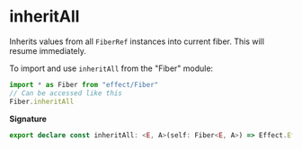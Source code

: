 # inheritAll

Inherits values from all `FiberRef` instances into current fiber. This
will resume immediately.

To import and use `inheritAll` from the "Fiber" module:

```ts
import * as Fiber from "effect/Fiber"
// Can be accessed like this
Fiber.inheritAll
```

**Signature**

```ts
export declare const inheritAll: <E, A>(self: Fiber<E, A>) => Effect.Effect<never, never, void>
```
